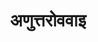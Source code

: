 ---
title: अणुत्तरोववाइ

category: anga

order:
  aagam: 
    position: 9
    depth: 1

children:
  type: section
  count: 3
---